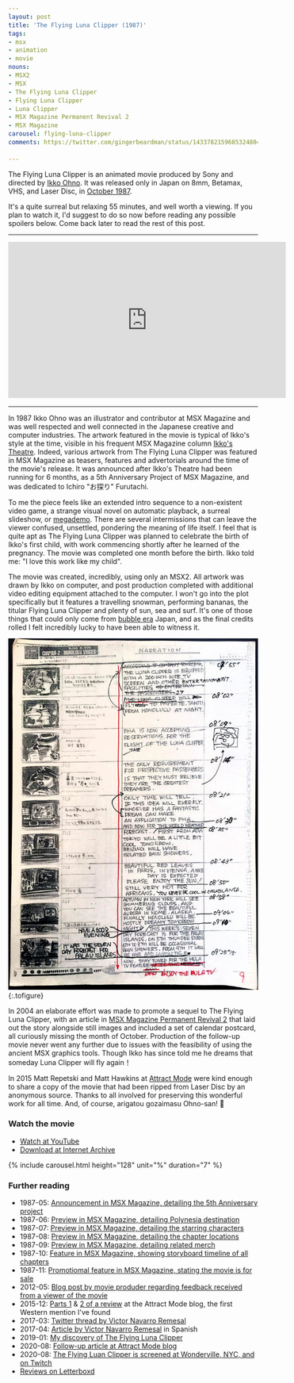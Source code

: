 ```yaml
---
layout: post
title: 'The Flying Luna Clipper (1987)'
tags:
- msx
- animation
- movie
nouns:
- MSX2
- MSX
- The Flying Luna Clipper
- Flying Luna Clipper
- Luna Clipper
- MSX Magazine Permanent Revival 2
- MSX Magazine
carousel: flying-luna-clipper
comments: https://twitter.com/gingerbeardman/status/1433782159685324804

---
```

 The Flying Luna Clipper is an animated movie produced by Sony and directed by [Ikko Ohno](https://www.instagram.com/ikko_nikko_kekko/). It was released only in Japan on 8mm, Betamax, VHS, and Laser Disc, in [October 1987](https://www.lddb.com/laserdisc/36908/88LS-85004/Flying-Luna-Clipper).

It's a quite surreal but relaxing 55 minutes, and well worth a viewing. If you plan to watch it, I'd suggest to do so now before reading any possible spoilers below. Come back later to read the rest of this post.

***

<iframe width="560" height="315" src="https://www.youtube.com/embed/P2TNZyCWA-Q" title="YouTube video player" frameborder="0" allow="accelerometer; autoplay; clipboard-write; encrypted-media; gyroscope; picture-in-picture" allowfullscreen></iframe>

***

In 1987 Ikko Ohno was an illustrator and contributor at MSX Magazine and was well respected and well connected in the Japanese creative and computer industries. The artwork featured in the movie is typical of Ikko's style at the time, visible in his frequent MSX Magazine column [Ikko's Theatre](https://archive.org/details/MSXmagazine198703S/page/n95/mode/2up). Indeed, various artwork from The Flying Luna Clipper was featured in MSX Magazine as teasers, features and advertorials around the time of the movie's release. It was announced after Ikko's Theatre had been running for 6 months, as a 5th Anniversary Project of MSX Magazine, and was dedicated to Ichiro "お探り" Furutachi<!-- perhaps a reference to the 1984 anime [Kakkun Cafe](https://ja.wikipedia.org/wiki/カッくんカフェ) -->.

To me the piece feels like an extended intro sequence to a non-existent video game, a strange visual novel on automatic playback, a surreal slideshow, or [megademo](https://en.wiktionary.org/wiki/megademo). There are several intermissions that can leave the viewer confused, unsettled, pondering the meaning of life itself. I feel that is quite apt as The Flying Luna Clipper was planned to celebrate the birth of Ikko's first child, with work commencing shortly after he learned of the pregnancy. The movie was completed one month before the birth. Ikko told me: "I love this work like my child".

The movie was created, incredibly, using only an MSX2. All artwork was drawn by Ikko on computer, and post production completed with additional video editing equipment attached to the computer. I won't go into the plot specifically but it features a travelling snowman, performing bananas, the titular Flying Luna Clipper and plenty of sun, sea and surf. It's one of those things that could only come from [bubble era](https://en.wikipedia.org/wiki/Japanese_asset_price_bubble) Japan, and as the final credits rolled I felt incredibly lucky to have been able to witness it.

![The Flying Luna Clipper, storyboard](/images/posts/flying-luna-clipper-storyboard.jpg " The Flying Luna Clipper, storyboard")
{:.tofigure}

In 2004 an elaborate effort was made to promote a sequel to The Flying Luna Clipper, with an article in [MSX Magazine Permanent Revival 2](https://archive.org/details/MSXMAGAZINE2) that laid out the story alongside still images and included a set of calendar postcard, all curiously missing the month of October. Production of the follow-up movie never went any further due to issues with the feasibility of using the ancient MSX graphics tools. Though Ikko has since told me he dreams that someday Luna Clipper will fly again！

In 2015 Matt Repetski and Matt Hawkins at [Attract Mode](https://medium.com/attract-mode/about) were kind enough to share a copy of the movie that had been ripped from Laser Disc by an anonymous source. Thanks to all involved for preserving this wonderful work for all time. And, of course, arigatou gozaimasu Ohno-san! 🙌

### Watch the movie
- [Watch at YouTube](https://www.youtube.com/watch?v=P2TNZyCWA-Q)
- [Download at Internet Archive](https://archive.org/details/the-flying-luna-clipper-complete)

{% include carousel.html height="128" unit="%" duration="7" %}

### Further reading
- 1987-05: [Announcement in MSX Magazine, detailing the 5th Anniversary project](https://archive.org/details/MSXmagazine198705S/page/n105/mode/1up)
- 1987-06: [Preview in MSX Magazine, detailing Polynesia destination](https://archive.org/details/MSXmagazine198706S/page/n85/mode/2up)
- 1987-07: [Preview in MSX Magazine, detailing the starring characters](https://archive.org/details/MSXmagazine198707S/page/n139/mode/2up)
- 1987-08: [Preview in MSX Magazine, detailing the chapter locations](https://archive.org/details/MSXmagazine198708S/page/n137/mode/2up)
- 1987-09: [Preview in MSX Magazine, detailing related merch](https://issuu.com/msxblog/docs/msx_magazine_1987_09/134)
- 1987-10: [Feature in MSX Magazine, showing storyboard timeline of all chapters](https://archive.org/details/MSXmagazine198710S/page/n145/mode/2up)
- 1987-11: [Promotiomal feature in MSX Magazine, stating the movie is for sale](https://archive.org/details/MSXmagazine198711S/page/n137/mode/2up)
- 2012-05: [Blog post by movie produder regarding feedback received from a viewer of the movie](https://ja6nqo.blog.ss-blog.jp/2012-05-29-1)
- 2015-12: [Parts 1](https://blog.attractmo.de/post/134913165050/review-the-flying-luna-clipper-part-1-my-love) & [2 of a review](https://blog.attractmo.de/post/134976251900/review-the-flying-luna-clipper-part-2-ladies) at the Attract Mode blog, the first Western mention I've found
- 2017-03: [Twitter thread by Victor Navarro Remesal](https://twitter.com/VtheWanderer/status/846784959859830784)
- 2017-04: [Article by Victor Navarro Remesal](https://web.archive.org/web/20170401011626/http://abcdefghijklmn-pqrstuvwxyz.com/the-flying-luna-clipper-el-cine-chiptune-que-pudo-ser/) in Spanish
- 2019-01: [My discovery of The Flying Luna Clipper](https://twitter.com/gingerbeardman/status/1080504185106386946)
- 2020-08: [Follow-up article at Attract Mode blog](https://medium.com/attract-mode/dream-flight-interpreted-the-possible-flying-luna-clipper-origin-11c1ee5ebe1f)
- 2020-08: [The Flying Luan Clipper is screened at Wonderville, NYC, and on Twitch](https://www.wonderville.nyc/events/luna-clipper)
- [Reviews on Letterboxd](https://letterboxd.com/film/the-flying-luna-clipper/)
